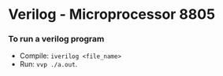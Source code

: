 # Verilog - Microprocessor 8805

### To run a verilog program
* Compile: `iverilog <file_name>`
* Run: `vvp ./a.out`.
